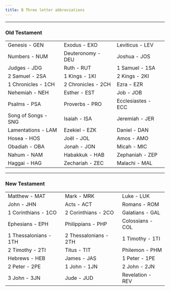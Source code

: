 ```yaml
---
title: B Three letter abbreviations
---
```



----

### Old Testament

|  |  |  |  
|---------------------|--------------------|--------------------|
| Genesis - GEN       | Exodus - EXO       | Leviticus - LEV    |
| Numbers - NUM       | Deuteronomy - DEU  | Joshua - JOS       |
| Judges - JDG        | Ruth - RUT         | 1 Samuel - 1SA     |
| 2 Samuel - 2SA      | 1 Kings - 1KI      | 2 Kings - 2KI      |
| 1 Chronicles - 1CH  | 2 Chronicles - 2CH | Ezra - EZR         |
| Nehemiah - NEH      | Esther - EST       | Job - JOB          |
| Psalms - PSA        | Proverbs - PRO     | Ecclesiastes - ECC |
| Song of Songs - SNG | Isaiah - ISA       | Jeremiah - JER     |
| Lamentations - LAM  | Ezekiel - EZK      | Daniel - DAN       |
| Hosea - HOS         | Joël - JOL         | Amos - AMO         |
| Obadiah - OBA       | Jonah - JON        | Micah - MIC        |
| Nahum - NAM         | Habakkuk - HAB     | Zephaniah - ZEP    |
| Haggai - HAG        | Zechariah - ZEC    | Malachi - MAL      |


----

### New Testament

|  |  |  |  
|-----------------------|-----------------------|------------------|
| Matthew - MAT         | Mark - MRK            | Luke - LUK       |
| John - JHN            | Acts - ACT            | Romans - ROM     |
| 1 Corinthians - 1CO   | 2 Corinthians - 2CO   | Galatians - GAL  |
| Ephesians - EPH       | Philippians - PHP     | Colossians - COL |
| 1 Thessalonians - 1TH | 2 Thessalonians - 2TH | 1 Timothy - 1TI  |
| 2 Timothy - 2TI       | Titus - TIT           | Philemon - PHM   |
| Hebrews - HEB         | James - JAS           | 1 Peter - 1PE    |
| 2 Peter - 2PE         | 1 John - 1JN          | 2 John - 2JN     |
| 3 John - 3JN          | Jude - JUD            | Revelation - REV |

